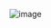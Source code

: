 ![image](https://user-images.githubusercontent.com/75967993/213988368-48561f06-7f14-4fe9-9317-66766087ff04.png)
